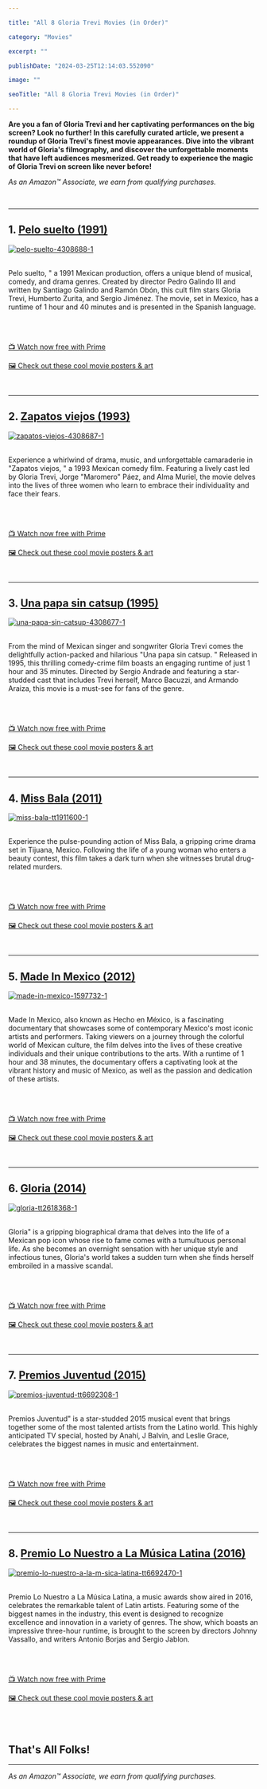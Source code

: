 ```yaml
---

title: "All 8 Gloria Trevi Movies (in Order)"

category: "Movies"

excerpt: ""

publishDate: "2024-03-25T12:14:03.552090"

image: ""

seoTitle: "All 8 Gloria Trevi Movies (in Order)"

---
```


**Are you a fan of Gloria Trevi and her captivating performances on the big screen? Look no further! In this carefully curated article, we present a roundup of Gloria Trevi's finest movie appearances. Dive into the vibrant world of Gloria's filmography, and discover the unforgettable moments that have left audiences mesmerized. Get ready to experience the magic of Gloria Trevi on screen like never before!** 

*As an Amazon™ Associate, we earn from qualifying purchases.*

<br>

<hr>


## 1. [Pelo suelto (1991)](https://serp.ly/amazon/Pelo+suelto+1991?i=movies-tv)

<div class="image"><a href="https://serp.ly/amazon/Pelo+suelto+1991?i=movies-tv"><img alt="pelo-suelto-4308688-1" src="https://imagedelivery.net/vy2bglCGN6hEeWOnSe2c7A/pelo-suelto-4308688-1/w=720,h=540,fit=pad,background=black"/></a></div>

<br>

Pelo suelto, " a 1991 Mexican production, offers a unique blend of musical, comedy, and drama genres. Created by director Pedro Galindo III and written by Santiago Galindo and Ramón Obón, this cult film stars Gloria Trevi, Humberto Zurita, and Sergio Jiménez. The movie, set in Mexico, has a runtime of 1 hour and 40 minutes and is presented in the Spanish language. 

<br>

<br>

[📺 Watch now free with Prime](https://serp.ly/amazonprime/*)

[🖼️ Check out these cool movie posters & art](https://serp.ly/amazon/Pelo+suelto+1991+poster?rh=n%3A3736081)

<br>

<hr>


## 2. [Zapatos viejos (1993)](https://serp.ly/amazon/Zapatos+viejos+1993?i=movies-tv)

<div class="image"><a href="https://serp.ly/amazon/Zapatos+viejos+1993?i=movies-tv"><img alt="zapatos-viejos-4308687-1" src="https://imagedelivery.net/vy2bglCGN6hEeWOnSe2c7A/zapatos-viejos-4308687-1/w=720,h=540,fit=pad,background=black"/></a></div>

<br>

Experience a whirlwind of drama, music, and unforgettable camaraderie in "Zapatos viejos, " a 1993 Mexican comedy film. Featuring a lively cast led by Gloria Trevi, Jorge "Maromero" Páez, and Alma Muriel, the movie delves into the lives of three women who learn to embrace their individuality and face their fears. 

<br>

<br>

[📺 Watch now free with Prime](https://serp.ly/amazonprime/*)

[🖼️ Check out these cool movie posters & art](https://serp.ly/amazon/Zapatos+viejos+1993+poster?rh=n%3A3736081)

<br>

<hr>


## 3. [Una papa sin catsup (1995)](https://serp.ly/amazon/Una+papa+sin+catsup+1995?i=movies-tv)

<div class="image"><a href="https://serp.ly/amazon/Una+papa+sin+catsup+1995?i=movies-tv"><img alt="una-papa-sin-catsup-4308677-1" src="https://imagedelivery.net/vy2bglCGN6hEeWOnSe2c7A/una-papa-sin-catsup-4308677-1/w=720,h=540,fit=pad,background=black"/></a></div>

<br>

From the mind of Mexican singer and songwriter Gloria Trevi comes the delightfully action-packed and hilarious "Una papa sin catsup. " Released in 1995, this thrilling comedy-crime film boasts an engaging runtime of just 1 hour and 35 minutes. Directed by Sergio Andrade and featuring a star-studded cast that includes Trevi herself, Marco Bacuzzi, and Armando Araiza, this movie is a must-see for fans of the genre. 

<br>

<br>

[📺 Watch now free with Prime](https://serp.ly/amazonprime/*)

[🖼️ Check out these cool movie posters & art](https://serp.ly/amazon/Una+papa+sin+catsup+1995+poster?rh=n%3A3736081)

<br>

<hr>


## 4. [Miss Bala (2011)](https://serp.ly/amazon/Miss+Bala+2011?i=movies-tv)

<div class="image"><a href="https://serp.ly/amazon/Miss+Bala+2011?i=movies-tv"><img alt="miss-bala-tt1911600-1" src="https://imagedelivery.net/vy2bglCGN6hEeWOnSe2c7A/miss-bala-tt1911600-1/w=720,h=540,fit=pad,background=black"/></a></div>

<br>

Experience the pulse-pounding action of Miss Bala, a gripping crime drama set in Tijuana, Mexico. Following the life of a young woman who enters a beauty contest, this film takes a dark turn when she witnesses brutal drug-related murders. 

<br>

<br>

[📺 Watch now free with Prime](https://serp.ly/amazonprime/*)

[🖼️ Check out these cool movie posters & art](https://serp.ly/amazon/Miss+Bala+2011+poster?rh=n%3A3736081)

<br>

<hr>


## 5. [Made In Mexico (2012)](https://serp.ly/amazon/Made+In+Mexico+2012?i=movies-tv)

<div class="image"><a href="https://serp.ly/amazon/Made+In+Mexico+2012?i=movies-tv"><img alt="made-in-mexico-1597732-1" src="https://imagedelivery.net/vy2bglCGN6hEeWOnSe2c7A/made-in-mexico-1597732-1/w=720,h=540,fit=pad,background=black"/></a></div>

<br>

Made In Mexico, also known as Hecho en México, is a fascinating documentary that showcases some of contemporary Mexico's most iconic artists and performers. Taking viewers on a journey through the colorful world of Mexican culture, the film delves into the lives of these creative individuals and their unique contributions to the arts. With a runtime of 1 hour and 38 minutes, the documentary offers a captivating look at the vibrant history and music of Mexico, as well as the passion and dedication of these artists. 

<br>

<br>

[📺 Watch now free with Prime](https://serp.ly/amazonprime/*)

[🖼️ Check out these cool movie posters & art](https://serp.ly/amazon/Made+In+Mexico+2012+poster?rh=n%3A3736081)

<br>

<hr>


## 6. [Gloria (2014)](https://serp.ly/amazon/Gloria+2014?i=movies-tv)

<div class="image"><a href="https://serp.ly/amazon/Gloria+2014?i=movies-tv"><img alt="gloria-tt2618368-1" src="https://imagedelivery.net/vy2bglCGN6hEeWOnSe2c7A/gloria-tt2618368-1/w=720,h=540,fit=pad,background=black"/></a></div>

<br>

Gloria" is a gripping biographical drama that delves into the life of a Mexican pop icon whose rise to fame comes with a tumultuous personal life. As she becomes an overnight sensation with her unique style and infectious tunes, Gloria's world takes a sudden turn when she finds herself embroiled in a massive scandal. 

<br>

<br>

[📺 Watch now free with Prime](https://serp.ly/amazonprime/*)

[🖼️ Check out these cool movie posters & art](https://serp.ly/amazon/Gloria+2014+poster?rh=n%3A3736081)

<br>

<hr>


## 7. [Premios Juventud (2015)](https://serp.ly/amazon/Premios+Juventud+2015?i=movies-tv)

<div class="image"><a href="https://serp.ly/amazon/Premios+Juventud+2015?i=movies-tv"><img alt="premios-juventud-tt6692308-1" src="https://imagedelivery.net/vy2bglCGN6hEeWOnSe2c7A/premios-juventud-tt6692308-1/w=720,h=540,fit=pad,background=black"/></a></div>

<br>

Premios Juventud" is a star-studded 2015 musical event that brings together some of the most talented artists from the Latino world. This highly anticipated TV special, hosted by Anahí, J Balvin, and Leslie Grace, celebrates the biggest names in music and entertainment. 

<br>

<br>

[📺 Watch now free with Prime](https://serp.ly/amazonprime/*)

[🖼️ Check out these cool movie posters & art](https://serp.ly/amazon/Premios+Juventud+2015+poster?rh=n%3A3736081)

<br>

<hr>


## 8. [Premio Lo Nuestro a La Música Latina (2016)](https://serp.ly/amazon/Premio+Lo+Nuestro+a+La+Msica+Latina+2016?i=movies-tv)

<div class="image"><a href="https://serp.ly/amazon/Premio+Lo+Nuestro+a+La+Msica+Latina+2016?i=movies-tv"><img alt="premio-lo-nuestro-a-la-m-sica-latina-tt6692470-1" src="https://imagedelivery.net/vy2bglCGN6hEeWOnSe2c7A/premio-lo-nuestro-a-la-m-sica-latina-tt6692470-1/w=720,h=540,fit=pad,background=black"/></a></div>

<br>

Premio Lo Nuestro a La Música Latina, a music awards show aired in 2016, celebrates the remarkable talent of Latin artists. Featuring some of the biggest names in the industry, this event is designed to recognize excellence and innovation in a variety of genres. The show, which boasts an impressive three-hour runtime, is brought to the screen by directors Johnny Vassallo, and writers Antonio Borjas and Sergio Jablon. 

<br>

<br>

[📺 Watch now free with Prime](https://serp.ly/amazonprime/*)

[🖼️ Check out these cool movie posters & art](https://serp.ly/amazon/Premio+Lo+Nuestro+a+La+Msica+Latina+2016+poster?rh=n%3A3736081)

<br>

<br>


## That's All Folks!

<hr>

*As an Amazon™ Associate, we earn from qualifying purchases.*